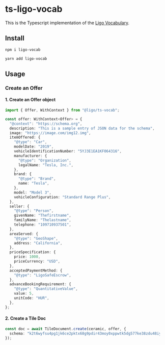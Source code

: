 # ts-ligo-vocab

This is the Typescript implementation of the [Ligo Vocabulary](https://github.com/Ligo-Protocol/ligo-vocab).

## Install

```bash
npm i ligo-vocab
```

```bash
yarn add ligo-vocab
```

## Usage

### Create an Offer

#### 1. Create an Offer object

```typescript
import { Offer, WithContext } from "@ligo/ts-vocab";

const offer: WithContext<Offer> = {
  "@context": "https://schema.org",
  description: "This is a sample entry of JSON data for the schema",
  image: "https://image.com/img12.img",
  itemOffered: {
    "@type": "Car",
    modelDate: "2019",
    vehicleIdentificationNumber: "5YJ3E1EA1KF064316",
    manufacturer: {
      "@type": "Organization",
      legalName: "Tesla, Inc.",
    },
    brand: {
      "@type": "Brand",
      name: "Tesla",
    },
    model: "Model 3",
    vehicleConfiguration: "Standard Range Plus",
  },
  seller: {
    "@type": "Person",
    givenName: "Thefirstname",
    familyName: "Thelastname",
    telephone: "109710937501",
  },
  areaServed: {
    "@type": "GeoShape",
    address: "California",
  },
  priceSpecification: {
    price: 1000,
    priceCurrency: "USD",
  },
  acceptedPaymentMethod: {
    "@type": "LigoSafeEscrow",
  },
  advanceBookingRequirement: {
    "@type": "QuantitativeValue",
    value: 5,
    unitCode: "HUR",
  },
};
```

#### 2. Create a Tile Doc

```typescript
const doc = await TileDocument.create(ceramic, offer, {
  schema: "k2t6wyfsu4pg1jk6ce2pktx68g9pdir43moy0xppwtk5dg577ke38zdu48iynt",
});
```
